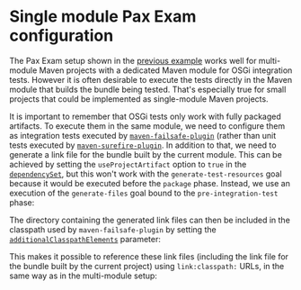 <!--
  #%L
  Alta Maven Plugin
  %%
  Copyright (C) 2014 - 2023 Andreas Veithen
  %%
  Licensed under the Apache License, Version 2.0 (the "License");
  you may not use this file except in compliance with the License.
  You may obtain a copy of the License at

       http://www.apache.org/licenses/LICENSE-2.0

  Unless required by applicable law or agreed to in writing, software
  distributed under the License is distributed on an "AS IS" BASIS,
  WITHOUT WARRANTIES OR CONDITIONS OF ANY KIND, either express or implied.
  See the License for the specific language governing permissions and
  limitations under the License.
  #L%
  -->

# Single module Pax Exam configuration

The Pax Exam setup shown in the [previous example](./pax-exam.html) works well for
multi-module Maven projects with a dedicated Maven module for OSGi integration tests. However it is
often desirable to execute the tests directly in the Maven module that builds the bundle being tested.
That's especially true for small projects that could be implemented as single-module Maven projects.

It is important to remember that OSGi tests only work with fully packaged artifacts. To execute them
in the same module, we need to configure them as integration tests executed by
[`maven-failsafe-plugin`](http://maven.apache.org/surefire/maven-failsafe-plugin/) (rather than unit
tests executed by [`maven-surefire-plugin`](http://maven.apache.org/surefire/maven-surefire-plugin/).
In addition to that, we need to generate a link file for the bundle built by the current module.
This can be achieved by setting the `useProjectArtifact` option to `true` in the
[`dependencySet`](../artifact-sets.html#class_dependencySet), but this won't work with the
`generate-test-resources` goal because it would be executed before the `package` phase.
Instead, we use an execution of the `generate-files` goal bound to the `pre-integration-test` phase:

<!-- MACRO{snippet|id=alta-maven-plugin|file=src/it/pax-exam-single-module/pom.xml} -->

The directory containing the generated link files can then be included in the classpath used by
`maven-failsafe-plugin` by setting the
[`additionalClasspathElements`](http://maven.apache.org/surefire/maven-failsafe-plugin/integration-test-mojo.html#additionalClasspathElements)
parameter:

<!-- MACRO{snippet|id=maven-failsafe-plugin|file=src/it/pax-exam-single-module/pom.xml} -->

This makes it possible to reference these link files (including the link file for the bundle built
by the current project) using `link:classpath:` URLs, in the same way as in the multi-module
setup:

<!-- MACRO{snippet|id=configuration|file=src/it/pax-exam-single-module/src/test/java/test/ITCase.java} -->
